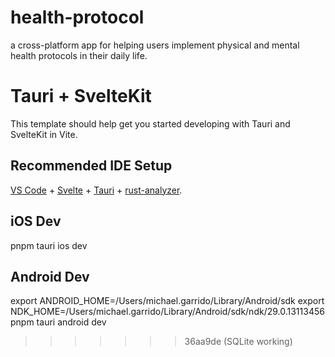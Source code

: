 # health-protocol
a cross-platform app for helping users implement physical and mental health protocols in their daily life.

# Tauri + SvelteKit

This template should help get you started developing with Tauri and SvelteKit in Vite.

## Recommended IDE Setup

[VS Code](https://code.visualstudio.com/) + [Svelte](https://marketplace.visualstudio.com/items?itemName=svelte.svelte-vscode) + [Tauri](https://marketplace.visualstudio.com/items?itemName=tauri-apps.tauri-vscode) + [rust-analyzer](https://marketplace.visualstudio.com/items?itemName=rust-lang.rust-analyzer).



## iOS Dev
pnpm tauri ios dev

## Android Dev
export ANDROID_HOME=/Users/michael.garrido/Library/Android/sdk
export NDK_HOME=/Users/michael.garrido/Library/Android/sdk/ndk/29.0.13113456
pnpm tauri android dev
>>>>>>> 36aa9de (SQLite working)
